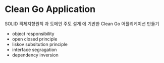 # Clean Go Application

SOLID 객체지향원칙 과 도메인 주도 설계 에 기반한 Clean Go 어플리케이션 만들기

- object responsibility
- open closed principle
- liskov subsitution principle
- interface segragation
- dependency inversion

